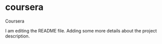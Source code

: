 # coursera
Coursera

I am editing the README file. Adding some more details about the project description.

